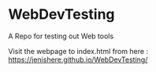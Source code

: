 # WebDevTesting
A Repo for testing out Web tools
 
Visit the webpage to index.html from here : https://jenishere.github.io/WebDevTesting/
